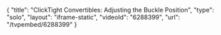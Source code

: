 {
    "title": "ClickTight Convertibles: Adjusting the Buckle Position",
    "type": "solo",
    "layout": "iframe-static",
    "videoId": "6288399",
    "url": "\/tvpembed\/6288399"
}